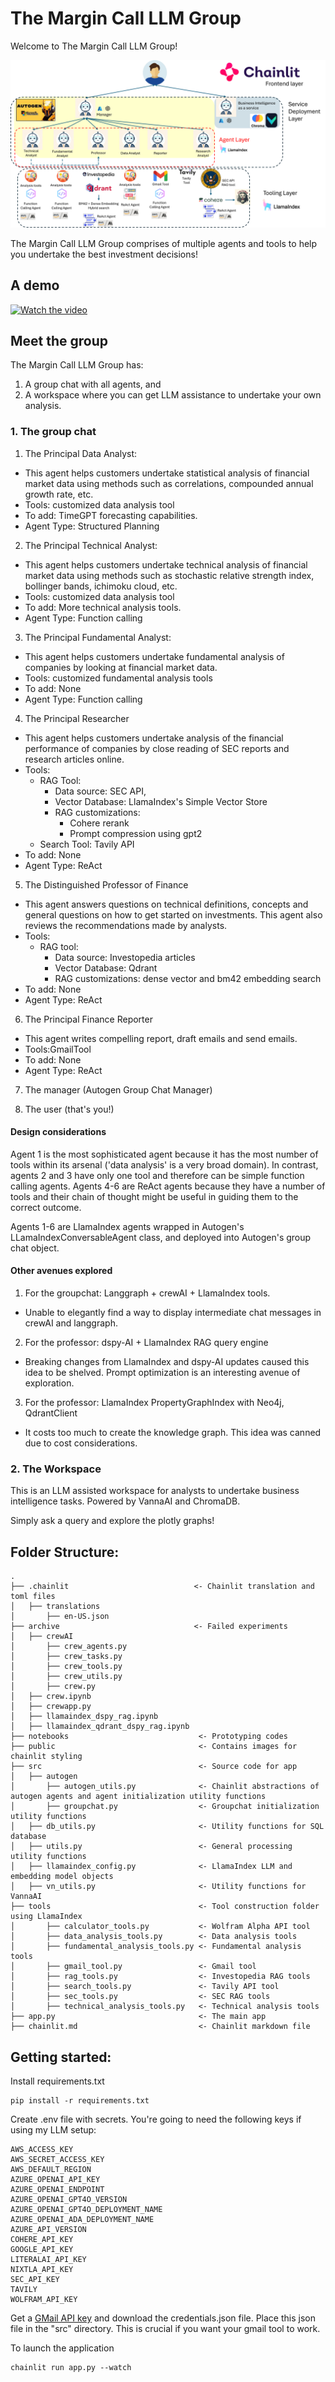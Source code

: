 # The Margin Call LLM Group

Welcome to The Margin Call LLM Group!

<img src = "./images/sketch.png">

The Margin Call LLM Group comprises of multiple agents and tools to help you undertake the best investment decisions!

## A demo
[![Watch the video](https://raw.githubusercontent.com/titushy/TheMarginCall/main/images/video.jpeg)](https://raw.githubusercontent.com/titushy/TheMarginCall/main/images/videocps_.mp4)

## Meet the group
The Margin Call LLM Group has:
1. A group chat with all agents, and
2. A workspace where you can get LLM assistance to undertake your own analysis.

### 1. The group chat
1. The Principal Data Analyst: 
- This agent helps customers undertake statistical analysis of financial market data using methods such as correlations, compounded annual growth rate, etc.
- Tools: customized data analysis tool
- To add: TimeGPT forecasting capabilities.
- Agent Type: Structured Planning

2. The Principal Technical Analyst:
- This agent helps customers undertake technical analysis of financial market data using methods such as stochastic relative strength index, bollinger bands, ichimoku cloud, etc.
- Tools: customized data analysis tool
- To add: More technical analysis tools.
- Agent Type: Function calling

3. The Principal Fundamental Analyst:
- This agent helps customers undertake fundamental analysis of companies by looking at financial market data.
- Tools: customized fundamental analysis tools
- To add: None
- Agent Type: Function calling

4. The Principal Researcher
- This agent helps customers undertake analysis of the financial performance of companies by close reading of SEC reports and research articles online.
- Tools: 
    - RAG Tool:
        - Data source: SEC API,
        - Vector Database: LlamaIndex's Simple Vector Store
        - RAG customizations:
            - Cohere rerank
            - Prompt compression using gpt2 
    - Search Tool: Tavily API
- To add: None
- Agent Type: ReAct

5. The Distinguished Professor of Finance
- This agent answers questions on technical definitions, concepts and general questions on how to get started on investments. This agent also reviews the recommendations made by analysts.
- Tools: 
    - RAG tool:
        - Data source: Investopedia articles
        - Vector Database: Qdrant
        - RAG customizations: dense vector and bm42 embedding search
- To add: None
- Agent Type: ReAct

6. The Principal Finance Reporter
- This agent writes compelling report, draft emails and send emails.
- Tools:GmailTool
- To add: None
- Agent Type: ReAct

7. The manager (Autogen Group Chat Manager)

8. The user (that's you!)

#### Design considerations
Agent 1 is the most sophisticated agent because it has the most number of tools within its arsenal ('data analysis' is a very broad domain). In contrast, agents 2 and 3 have only one tool and therefore can be simple function calling agents. Agents 4-6 are ReAct agents because they have a number of tools and their chain of thought might be useful in guiding them to the correct outcome.

Agents 1-6 are LlamaIndex agents wrapped in Autogen's LLamaIndexConversableAgent class, and deployed into Autogen's group chat object.

#### Other avenues explored
1. For the groupchat: Langgraph + crewAI + LlamaIndex tools.
- Unable to elegantly find a way to display intermediate chat messages in crewAI and langgraph.
2. For the professor: dspy-AI + LlamaIndex RAG query engine
- Breaking changes from LlamaIndex and dspy-AI updates caused this idea to be shelved. Prompt optimization is an interesting avenue of exploration.
3. For the professor: LlamaIndex PropertyGraphIndex with Neo4j, QdrantClient
- It costs too much to create the knowledge graph. This idea was canned due to cost considerations. 

### 2. The Workspace
This is an LLM assisted workspace for analysts to undertake business intelligence tasks. Powered by VannaAI and ChromaDB.

Simply ask a query and explore the plotly graphs!

## Folder Structure:
```
.
├── .chainlit                            <- Chainlit translation and toml files
│   ├── translations
│       ├── en-US.json
├── archive                              <- Failed experiments
│   ├── crewAI
│       ├── crew_agents.py
│       ├── crew_tasks.py
│       ├── crew_tools.py
│       ├── crew_utils.py
│       ├── crew.py
│   ├── crew.ipynb
│   ├── crewapp.py
│   ├── llamaindex_dspy_rag.ipynb      
│   ├── llamaindex_qdrant_dspy_rag.ipynb
├── notebooks                             <- Prototyping codes 
├── public                                <- Contains images for chainlit styling
├── src                                   <- Source code for app
│   ├── autogen
│       ├── autogen_utils.py              <- Chainlit abstractions of autogen agents and agent initialization utility functions
│       ├── groupchat.py                  <- Groupchat initialization utility functions
│   ├── db_utils.py                       <- Utility functions for SQL database
│   ├── utils.py                          <- General processing utility functions
│   ├── llamaindex_config.py              <- LlamaIndex LLM and embedding model objects
│   ├── vn_utils.py                       <- Utility functions for VannaAI
├── tools                                 <- Tool construction folder using LlamaIndex
│       ├── calculator_tools.py           <- Wolfram Alpha API tool
│       ├── data_analysis_tools.py        <- Data analysis tools  
│       ├── fundamental_analysis_tools.py <- Fundamental analysis tools
│       ├── gmail_tool.py                 <- Gmail tool
│       ├── rag_tools.py                  <- Investopedia RAG tools
│       ├── search_tools.py               <- Tavily API tool
│       ├── sec_tools.py                  <- SEC RAG tools
│       ├── technical_analysis_tools.py   <- Technical analysis tools
├── app.py                                <- The main app
├── chainlit.md                           <- Chainlit markdown file
```
## Getting started:

Install requirements.txt
```
pip install -r requirements.txt
```

Create .env file with secrets. You're going to need the following keys if using my LLM setup:
```
AWS_ACCESS_KEY
AWS_SECRET_ACCESS_KEY
AWS_DEFAULT_REGION
AZURE_OPENAI_API_KEY
AZURE_OPENAI_ENDPOINT
AZURE_OPENAI_GPT4O_VERSION
AZURE_OPENAI_GPT4O_DEPLOYMENT_NAME
AZURE_OPENAI_ADA_DEPLOYMENT_NAME
AZURE_API_VERSION
COHERE_API_KEY
GOOGLE_API_KEY
LITERALAI_API_KEY
NIXTLA_API_KEY
SEC_API_KEY
TAVILY
WOLFRAM_API_KEY
```
Get a [GMail API key](https://developers.google.com/gmail/api/guides) and download the credentials.json file. Place this json file in the "src" directory. This is crucial if you want your gmail tool to work.

To launch the application
```
chainlit run app.py --watch
```
